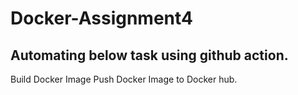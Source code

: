 # Docker-Assignment4

## Automating below task using github action.

Build Docker Image
Push Docker Image to Docker hub.
